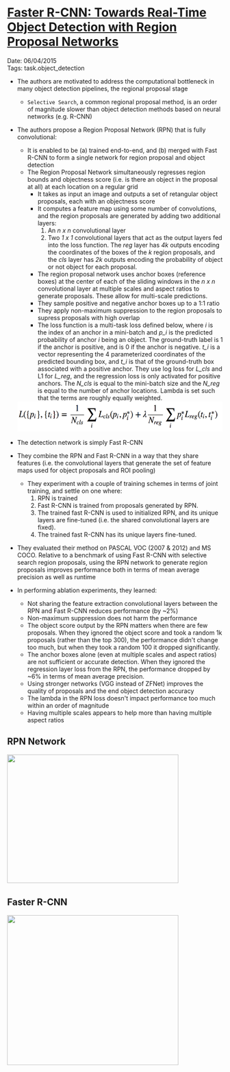 # [Faster R-CNN: Towards Real-Time Object Detection with Region Proposal Networks ](https://arxiv.org/abs/1506.01497)

Date: 06/04/2015  
Tags: task.object_detection

- The authors are motivated to address the computational bottleneck in many object detection pipelines, the regional proposal stage
    - `Selective Search`, a common regional proposal method, is an order of magnitude slower than object detection methods based on neural networks (e.g. R-CNN)
- The authors propose a Region Proposal Network (RPN) that is fully convolutional:
    - It is enabled to be (a) trained end-to-end, and (b) merged with Fast R-CNN to form a single network for region proposal and object detection
    - The Region Proposal Network simultaneously regresses region bounds and objectness score (i.e. is there an object in the proposal at all) at each location on a regular grid
        - It takes as input an image and outputs a set of retangular object proposals, each with an objectness score
        - It computes a feature map using some number of convolutions, and the region proposals are generated by adding two additional layers:
            1. An *n x n* convolutional layer
            2. Two *1 x 1* convolutional layers that act as the output layers fed into the loss function. The *reg* layer has *4k* outputs encoding the coordinates of the boxes of the *k* region proposals, and the *cls* layer has *2k* outputs encoding the probability of object or not object for each proposal.
        - The region proposal network uses anchor boxes (reference boxes) at the center of each of the sliding windows in the *n x n* convolutional layer at multiple scales and aspect ratios to generate proposals. These allow for multi-scale predictions.
        - They sample positive and negative anchor boxes up to a 1:1 ratio
        - They apply non-maximum suppression to the region proposals to supress proposals with high overlap
        - The loss function is a multi-task loss defined below, where *i* is the index of an anchor in a mini-batch and *p_i* is the predicted probability of anchor *i* being an object. The ground-truth label is 1 if the anchor is positive, and is 0 if the anchor is negative. *t_i* is a vector representing the 4 parameterized coordinates of the predicted bounding box, and *t_i* is that of the ground-truth box associated with a positive anchor. They use log loss for *L_cls* and L1 for *L_reg*, and the regression loss is only activated for positive anchors. The *N_cls* is equal to the mini-batch size and the *N_reg* is equal to the number of anchor locations. Lambda is set such that the terms are roughly equally weighted.  

    <img src="./images/rpn_loss_function.png" width=600 height=70>

- The detection network is simply Fast R-CNN
- They combine the RPN and Fast R-CNN in a way that they share features (i.e. the convolutional layers that generate the set of feature maps used for object proposals and ROI pooling)
    - They experiment with a couple of training schemes in terms of joint training, and settle on one where:
        1. RPN is trained
        2. Fast R-CNN is trained from proposals generated by RPN.
        3. The trained fast R-CNN is used to initialized RPN, and its unique layers are fine-tuned (i.e. the shared convolutional layers are fixed).
        4. The trained fast R-CNN has its unique layers fine-tuned.
- They evaluated their method on PASCAL VOC (2007 & 2012) and MS COCO. Relative to a benchmark of using Fast R-CNN with selective search region proposals, using the RPN network to generate region proposals improves performance both in terms of mean average precision as well as runtime
- In performing ablation experiments, they learned:
    - Not sharing the feature extraction convolutional layers between the RPN and Fast R-CNN reduces performance (by ~2%)
    - Non-maximum suppression does not harm the performance
    - The object score output by the RPN matters when there are few proposals. When they ignored the object score and took a random 1k proposals (rather than the top 300), the performance didn't change too much, but when they took a random 100 it dropped significantly.
    - The anchor boxes alone (even at multiple scales and aspect ratios) are not sufficient or accurate detection. When they ignored the regression layer loss from the RPN, the performance dropped by ~6% in terms of mean average precision.
    - Using stronger networks (VGG instead of ZFNet) improves the quality of proposals and the end object detection accuracy
    - The lambda in the RPN loss doesn't impact performance too much within an order of magnitude
    - Having multiple scales appears to help more than having multiple aspect ratios

## RPN Network

<image src="./images/rpn_network.png" width=400 height=300>

## Faster R-CNN
<image src="./images/faster_rcnn.png" width=400 height=350>
